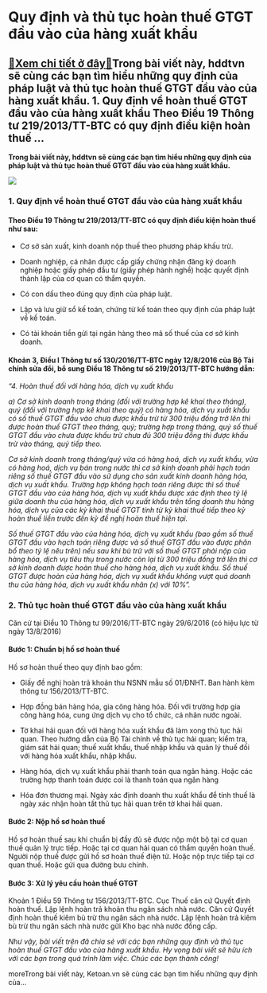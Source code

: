 Quy định và thủ tục hoàn thuế GTGT đầu vào của hàng xuất khẩu
=============================================================

[:gift:Xem chi tiết ở đây:gift:](https://hddtvn.com/quy-dinh-va-thu-tuc-hoan-thue-gtgt-dau-vao-cua-hang-xuat-khau/)Trong bài viết này, hddtvn sẽ cùng các bạn tìm hiểu những quy định của pháp luật và thủ tục hoàn thuế GTGT đầu vào của hàng xuất khẩu. 1. Quy định về hoàn thuế GTGT đầu vào của hàng xuất khẩu Theo Điều 19 Thông tư 219/2013/TT-BTC có quy định điều kiện hoàn thuế …
-----------------------------------------------------------------------------------------------------------------------------------------------------------------------------------------------------------------------------------------------------------------------

**Trong bài viết này, hddtvn sẽ cùng các bạn tìm hiểu những quy định của pháp luật và thủ tục hoàn thuế GTGT đầu vào của hàng xuất khẩu.**


![](https://hddtvn.com/wp-content/uploads/2021/01/55572784.jpg)


### 1. Quy định về hoàn thuế GTGT đầu vào của hàng xuất khẩu


#### Theo Điều 19 Thông tư 219/2013/TT-BTC có quy định điều kiện hoàn thuế như sau:




* Cơ sở sản xuất, kinh doanh nộp thuế theo phương pháp khấu trừ.

* Doanh nghiệp, cá nhân được cấp giấy chứng nhận đăng ký doanh nghiệp hoặc giấy phép đầu tư (giấy phép hành nghề) hoặc quyết định thành lập của cơ quan có thẩm quyền.

* Có con dấu theo đúng quy định của pháp luật.

* Lập và lưu giữ sổ kế toán, chứng từ kế toán theo quy định của pháp luật về kế toán.

* Có tài khoản tiền gửi tại ngân hàng theo mã số thuế của cơ sở kinh doanh.



#### Khoản 3, Điều l Thông tư số 130/2016/TT-BTC ngày 12/8/2016 của Bộ Tài chính sửa đổi, bổ sung Điều 18 Thông tư số 219/2013/TT-BTC hướng dẫn:


*“4. Hoàn thuế đối với hàng hóa, dịch vụ xuất khẩu*


*a) Cơ sở kinh doanh trong tháng (đối với trường hợp kê khai theo tháng), quý (đối với trường hợp kê khai theo quý) có hàng hóa, dịch vụ xuất khẩu có số thuế GTGT đầu vào chưa được khấu trừ từ 300 triệu đồng trở lên thì được hoàn thuế GTGT theo tháng, quý; trường hợp trong tháng, quý số thuế GTGT đầu vào chưa được khấu trừ chưa đủ 300 triệu đồng thì được khấu trừ vào tháng, quý tiếp theo.*


*Cơ sở kinh doanh trong tháng/quý vừa có hàng hoá, dịch vụ xuất khẩu, vừa có hàng hoá, dịch vụ bán trong nước thì cơ sở kinh doanh phải hạch toán riêng số thuế GTGT đầu vào sử dụng cho sản xuất kinh doanh hàng hóa, dịch vụ xuất khẩu. Trường hợp không hạch toán riêng được thì số thuế GTGT đầu vào của hàng hóa, dịch vụ xuất khẩu được xác định theo tỷ lệ giữa doanh thu của hàng hóa, dịch vụ xuất khẩu trên tổng doanh thu hàng hóa, dịch vụ của các kỳ khai thuế GTGT tính từ kỳ khai thuế tiếp theo kỳ hoàn thuế liền trước đến kỳ đề nghị hoàn thuế hiện tại.*


*Số thuế GTGT đầu vào của hàng hóa, dịch vụ xuất khẩu (bao gồm số thuế GTGT đầu vào hạch toán riêng được và số thuế GTGT đầu vào được phân bổ theo tỷ lệ nêu trên) nếu sau khi bù trừ với số thuế GTGT phải nộp của hàng hóa, dịch vụ tiêu thụ trong nước còn lại từ 300 triệu đồng trở lên thì cơ sở kinh doanh được hoàn thuế cho hàng hóa, dịch vụ xuất khẩu. Số thuế GTGT được hoàn của hàng hóa, dịch vụ xuất khẩu không vượt quá doanh thu của hàng hóa, dịch vụ xuất khẩu nhân (x) với 10%”.*


### 2. Thủ tục hoàn thuế GTGT đầu vào của hàng xuất khẩu


Căn cứ tại Điều 10 Thông tư 99/2016/TT-BTC ngày 29/6/2016 (có hiệu lực từ ngày 13/8/2016)


#### Bước 1: Chuẩn bị hồ sơ hoàn thuế


Hồ sơ hoàn thuế theo quy định bao gồm:




* Giấy đề nghị hoàn trả khoản thu NSNN mẫu số 01/ĐNHT. Ban hành kèm thông tư 156/2013/TT-BTC.

* Hợp đồng bán hàng hóa, gia công hàng hóa. Đối với trường hợp gia công hàng hóa, cung ứng dịch vụ cho tổ chức, cá nhân nước ngoài.

* Tờ khai hải quan đối với hàng hóa xuất khẩu đã làm xong thủ tục hải quan. Theo hướng dẫn của Bộ Tài chính về thủ tục hải quan; kiểm tra, giám sát hải quan; thuế xuất khẩu, thuế nhập khẩu và quản lý thuế đối với hàng hóa xuất khẩu, nhập khẩu.

* Hàng hóa, dịch vụ xuất khẩu phải thanh toán qua ngân hàng. Hoặc các trường hợp thanh toán được coi là thanh toán qua ngân hàng

* Hóa đơn thương mại. Ngày xác định doanh thu xuất khẩu để tính thuế là ngày xác nhận hoàn tất thủ tục hải quan trên tờ khai hải quan.



#### Bước 2: Nộp hồ sơ hoàn thuế


Hồ sơ hoàn thuế sau khi chuẩn bị đầy đủ sẽ được nộp một bộ tại cơ quan thuế quản lý trực tiếp. Hoặc tại cơ quan hải quan có thẩm quyền hoàn thuế. Người nộp thuế được gửi hồ sơ hoàn thuế điện tử. Hoặc nộp trực tiếp tại cơ quan thuế. Hoặc gửi qua đường bưu chính.


#### Bước 3: Xử lý yêu cầu hoàn thuế GTGT


Khoản 1 Điều 59 Thông tư 156/2013/TT-BTC. Cục Thuế căn cứ Quyết định hoàn thuế. Lập lệnh hoàn trả khoản thu ngân sách nhà nước. Căn cứ Quyết định hoàn thuế kiêm bù trừ thu ngân sách nhà nước. Lập lệnh hoàn trả kiêm bù trừ thu ngân sách nhà nước gửi Kho bạc nhà nước đồng cấp.


*Như vậy, bài viết trên đã chia sẻ với các bạn những quy định và thủ tục hoàn thuế GTGT đầu vào của hàng xuất khẩu. Hy vọng bài viết sẽ hữu ích với các bạn trong quá trình làm việc. Chúc các bạn thành công!*


moreTrong bài viết này, Ketoan.vn sẽ cùng các bạn tìm hiểu những quy định của…

